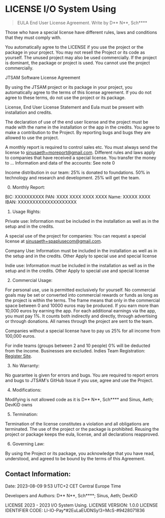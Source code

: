 # LICENSE I/O System Using
> EULA End User License Agreement.
> Write by D** N**, Sch****

Those who have a special license have different rules, laws and conditions that they must comply with.

You automatically agree to the LICENSE if you use the project or the package in your project. You may not resell the Project or its code as yourself. The unused project may also be used commercially. If the project is dominant, the package or project is used. You cannot use the project commercially.

JTSAM Software License Agreement

By using the JTSAM project or its package in your project, you automatically agree to the terms of this license agreement. If you do not agree to these terms, do not use the project or its package.

License, End User License Statement and Eula must be present with installation and credits.

The declaration of use of the end user license and the project must be made with the name in the installation or the app in the credits. You agree to make a contribution to the Project. By reporting bugs and bugs they are allowed to use the project.

A monthly report is required to control sales etc. You must always send the license to sinusaeth+moreport@gmail.com. Different rules and laws apply to companies that have received a special license. You transfer the money to ... Information and data of the accounts: See note 0

Income distribution in our team: 25% is donated to foundations. 50% in technology and research and development. 25% will get the team.

0. Monthly Report:

BIC: XXXXXXXXXX PAN: XXXX XXXX XXXX XXXX Name: XXXXX XXXX IBAN: XXXXXXXXXXXXXXXXXXXX

1. Usage Rights:

Private use: Information must be included in the installation as well as in the setup and in the credits.

A special use of the project for companies: You can request a special license at sinusaeth+spaplusecom@gmail.com.

Company Use: Information must be included in the installation as well as in the setup and in the credits. Other Apply to special use and special license

Indie use: Information must be included in the installation as well as in the setup and in the credits. Other Apply to special use and special license

2. Commercial Usage:

For personal use, use is permitted exclusively for yourself. No commercial goals may be set or converted into commercial rewards or funds as long as the project is within the terms. The frame means that only in the commercial space between 0 and 10000 euros may be produced. If you earn more than 10,000 euros by earning the app. For each additional earnings via the app, you must pay 1%. It counts both indirectly and directly, through advertising or through donations. All names through the project are sent to the team.

Companies without a special license have to pay us 25% for all income from 100,000 euros.

For indie teams (groups between 2 and 10 people) 0% will be deducted from the income. Businesses are excluded. Indies Team Registration: [Register Site](https://io.backshlash.com/register/indie).

3. No Warranty:

No guarantee is given for errors and bugs. You are required to report errors and bugs to JTSAM's GitHub Issue if you use, agree and use the Project.

4. Modifications:

Modifying is not allowed code as it is D** N**, Sch**** and Sinus, Aeth; DevKiD owns

5. Termination:

Termination of the license constitutes a violation and all obligations are terminated. The use of the project or the package is prohibited. Reusing the project or package keeps the eula, license, and all declarations reapproved.

6. Governing Law:

By using the Project or its package, you acknowledge that you have read, understood, and agreed to be bound by the terms of this Agreement.

## Contact Information:

Date: 2023-08-09 9:53 UTC+2 CET Central Europe Time 

Developers and Authors: D** N**, Sch****; Sinus, Aeth; DevKiD

LICENSE 2023 - 2023 I/O System Using. LICENSE VERSION: 1.0.0 LICENSE IDENTIFIER CODE: LI-IO-Pay*#2EuLaEUDNSy!3=McS-#9428071836
